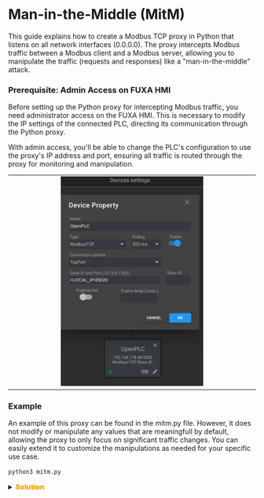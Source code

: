 # Man-in-the-Middle (MitM)

This guide explains how to create a Modbus TCP proxy in Python that listens on all network interfaces (0.0.0.0).
The proxy intercepts Modbus traffic between a Modbus client and a Modbus server, allowing you to manipulate the traffic (requests and responses) like a "man-in-the-middle" attack.

### Prerequisite: Admin Access on FUXA HMI
Before setting up the Python proxy for intercepting Modbus traffic, you need administrator access on the FUXA HMI. This is necessary to modify the IP settings of the connected PLC, directing its communication through the Python proxy.

With admin access, you'll be able to change the PLC's configuration to use the proxy's IP address and port, ensuring all traffic is routed through the proxy for monitoring and manipulation.

<table align="center"><tr><td align="center" width="9999">
<img src="doc/fuxa_ip.png" width=59%></img>
</td></tr></table>

### Example
An example of this proxy can be found in the mitm.py file. 
However, it does not modify or manipulate any values that are meaningfull by default, allowing the proxy to only focus on significant traffic changes. You can easily extend it to customize the manipulations as needed for your specific use case.
```sh
python3 mitm.py
```

<details>
  <summary><strong><span style="color:orange;font-weight: 900">Solution</span></strong></summary>

</details>